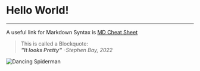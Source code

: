# Hello World!

***

A useful link for Markdown Syntax is
[MD Cheat Sheet](https://www.markdownguide.org/cheat-sheet/)

> This is called a Blockquote:<br>
> ***"It looks Pretty"** 
> -Stephen Bay, 2022*

![Dancing Spiderman](https://c.tenor.com/F0PvAS2uXMcAAAAC/funny-dancing-spiderman-dancing-spiderman.gif)
